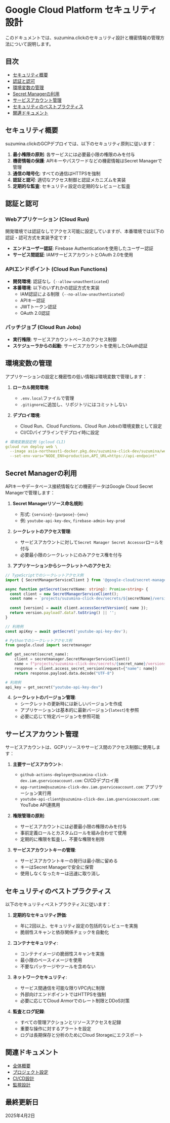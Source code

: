 # Google Cloud Platform セキュリティ設計

このドキュメントでは、suzumina.clickのセキュリティ設計と機密情報の管理方法について説明します。

## 目次

- [セキュリティ概要](#セキュリティ概要)
- [認証と認可](#認証と認可)
- [環境変数の管理](#環境変数の管理)
- [Secret Managerの利用](#secret-managerの利用)
- [サービスアカウント管理](#サービスアカウント管理)
- [セキュリティのベストプラクティス](#セキュリティのベストプラクティス)
- [関連ドキュメント](#関連ドキュメント)

## セキュリティ概要

suzumina.clickのGCPデプロイでは、以下のセキュリティ原則に従います：

1. **最小権限の原則**: 各サービスには必要最小限の権限のみを付与
2. **機密情報の保護**: APIキーやパスワードなどの機密情報はSecret Managerで管理
3. **通信の暗号化**: すべての通信はHTTPSを強制
4. **認証と認可**: 適切なアクセス制御と認証メカニズムを実装
5. **定期的な監査**: セキュリティ設定の定期的なレビューと監査

## 認証と認可

### Webアプリケーション (Cloud Run)

開発環境では認証なしでアクセス可能に設定していますが、本番環境では以下の認証・認可方式を実装予定です：

- **エンドユーザー認証**: Firebase Authenticationを使用したユーザー認証
- **サービス間認証**: IAMサービスアカウントとOAuth 2.0を使用

### APIエンドポイント (Cloud Run Functions)

- **開発環境**: 認証なし（`--allow-unauthenticated`）
- **本番環境**: 以下のいずれかの認証方式を実装
  - IAM認証による制限（`--no-allow-unauthenticated`）
  - APIキー認証
  - JWTトークン認証
  - OAuth 2.0認証

### バッチジョブ (Cloud Run Jobs)

- **実行権限**: サービスアカウントベースのアクセス制御
- **スケジューラからの起動**: サービスアカウントを使用したOAuth認証

## 環境変数の管理

アプリケーションの設定と機密性の低い情報は環境変数で管理します：

1. **ローカル開発環境**:
   - `.env.local`ファイルで管理
   - `.gitignore`に追加し、リポジトリにはコミットしない

2. **デプロイ環境**:
   - Cloud Run、Cloud Functions、Cloud Run Jobsの環境変数として設定
   - CI/CDパイプラインでデプロイ時に設定

```yaml
# 環境変数設定例 (gcloud CLI)
gcloud run deploy web \
  --image asia-northeast1-docker.pkg.dev/suzumina-click-dev/suzumina/web:latest \
  --set-env-vars="NODE_ENV=production,API_URL=https://api-endpoint"
```

## Secret Managerの利用

APIキーやデータベース接続情報などの機密データはGoogle Cloud Secret Managerで管理します：

1. **Secret Managerリソース命名規則**:
   - 形式: `{service}-{purpose}-{env}`
   - 例: `youtube-api-key-dev`, `firebase-admin-key-prod`

2. **シークレットのアクセス管理**:
   - サービスアカウントに対して`Secret Manager Secret Accessor`ロールを付与
   - 必要最小限のシークレットにのみアクセス権を付与

3. **アプリケーションからシークレットへのアクセス**:

```typescript
// TypeScriptでのシークレットアクセス例
import { SecretManagerServiceClient } from '@google-cloud/secret-manager';

async function getSecret(secretName: string): Promise<string> {
  const client = new SecretManagerServiceClient();
  const name = `projects/suzumina-click-dev/secrets/${secretName}/versions/latest`;
  
  const [version] = await client.accessSecretVersion({ name });
  return version.payload?.data?.toString() || '';
}

// 利用例
const apiKey = await getSecret('youtube-api-key-dev');
```

```python
# Pythonでのシークレットアクセス例
from google.cloud import secretmanager

def get_secret(secret_name):
    client = secretmanager.SecretManagerServiceClient()
    name = f"projects/suzumina-click-dev/secrets/{secret_name}/versions/latest"
    response = client.access_secret_version(request={"name": name})
    return response.payload.data.decode("UTF-8")

# 利用例
api_key = get_secret("youtube-api-key-dev")
```

4. **シークレットのバージョン管理**:
   - シークレットの更新時には新しいバージョンを作成
   - アプリケーションは基本的に最新バージョン(`latest`)を参照
   - 必要に応じて特定バージョンを参照可能

## サービスアカウント管理

サービスアカウントは、GCPリソースやサービス間のアクセス制御に使用します：

1. **主要サービスアカウント**:
   - `github-actions-deployer@suzumina-click-dev.iam.gserviceaccount.com`: CI/CDデプロイ用
   - `app-runtime@suzumina-click-dev.iam.gserviceaccount.com`: アプリケーション実行用
   - `youtube-api-client@suzumina-click-dev.iam.gserviceaccount.com`: YouTube API連携用

2. **権限管理の原則**:
   - サービスアカウントには必要最小限の権限のみを付与
   - 事前定義ロールとカスタムロールを組み合わせて使用
   - 定期的に権限を監査し、不要な権限を削除

3. **サービスアカウントキーの管理**:
   - サービスアカウントキーの発行は最小限に留める
   - キーはSecret Managerで安全に保管
   - 使用しなくなったキーは迅速に取り消し

## セキュリティのベストプラクティス

以下のセキュリティベストプラクティスに従います：

1. **定期的なセキュリティ評価**:
   - 年に2回以上、セキュリティ設定の包括的なレビューを実施
   - 脆弱性スキャンと依存関係チェックを自動化

2. **コンテナセキュリティ**:
   - コンテナイメージの脆弱性スキャンを実施
   - 最小限のベースイメージを使用
   - 不要なパッケージやツールを含めない

3. **ネットワークセキュリティ**:
   - サービス間通信を可能な限りVPC内に制限
   - 外部向けエンドポイントではHTTPSを強制
   - 必要に応じてCloud Armorでのレート制限とDDoS対策

4. **監査とログ記録**:
   - すべての管理アクションとリソースアクセスを記録
   - 重要な操作に対するアラートを設定
   - ログは長期保存と分析のためにCloud Storageにエクスポート

## 関連ドキュメント

- [全体概要](GCP_OVERVIEW.md)
- [プロジェクト設定](GCP_PROJECT_SETUP.md)
- [CI/CD設計](GCP_CICD.md)
- [監視設計](GCP_MONITORING.md)

## 最終更新日

2025年4月2日
